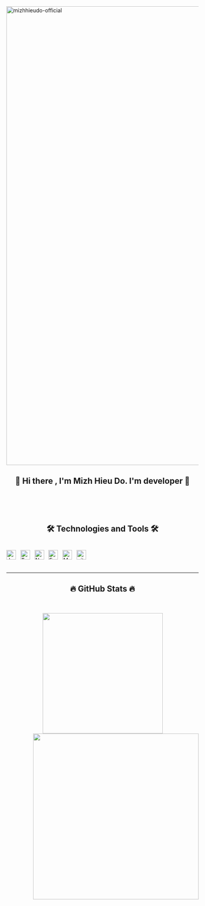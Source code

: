 <img src="images/Mars-Retrograde-Web-Opt.gif" width="1200" alt="mizhhieudo-official" />

<h2 align="center">🌟 Hi there , I'm Mizh Hieu Do. I'm developer 🌟</h2>
<br>

<br>

<div align=center>

</div>
<br>
<h2 align="center">🛠 Technologies and Tools 🛠</h2>
<br>
<span><img src="https://img.shields.io/badge/JavaScript-282C34?logo=javascript&logoColor=F7DF1E" alt="JavaScript logo"
        title="JavaScript" height="25" /></span>
&nbsp;
<span><img src="https://img.shields.io/badge/TypeScript-282C34?logo=typescript&logoColor=3178C6" alt="TypeScript logo"
        title="TypeScript" height="25" /></span>
&nbsp;
<span><img src="https://img.shields.io/badge/Node.js-282C34?logo=node.js&logoColor=00F200" alt="Node.js logo"
        title="Node.js" height="25" /></span>
&nbsp;
<span><img src="https://img.shields.io/badge/Express-282C34?logo=express&logoColor=FFFFFF" alt="Express.js logo"
        title="Express.js" height="25" /></span>
&nbsp;
<span><img src="https://img.shields.io/badge/MongoDB-282C34?logo=mongodb&logoColor=47A248" alt="MongoDB logo"
        title="MongoDB" height="25" /></span>
&nbsp;
<span><img src="https://img.shields.io/badge/git-282C34?logo=git&logoColor=F05032" alt="git logo" title="git"
        height="25" /></span>
&nbsp;
<br>

<br>
<hr>
<h2 align="center">🔥 GitHub Stats 🔥</h2>
<br>
<br>
<div align=center>
  <a href="#" title="MizhHieuDo">
    <img width="315" align="center" src="https://github-readme-stats.vercel.app/api/top-langs/?username=mizhhieudo&hide=c%23,powershell,Mathematica,Ruby,Objective-C,Objective-C%2b%2b,Cuda&title_color=61dafb&text_color=ffffff&icon_color=61dafb&bg_color=20232a&langs_count=8&layout=compact&border_color=61dafb&hide_border=true" />
  </a>
  <a href="#" title="mizhhieudo">
    <img align="right" width="434" src="https://github-readme-stats.vercel.app/api?username=mizhhieudo&show_icons=true&theme=react&border_color=61dafb&hide_border=true" />
  </a>
</div>
<br>
&nbsp;
